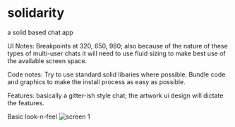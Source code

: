 # solidarity
a solid based chat app

UI Notes:
Breakpoints at 320, 650, 980;  also because of the nature of these types of multi-user chats it will need to use fluid sizing to make best use of the available screen space.

Code notes:
Try to use standard solid libaries where possible.
Bundle code and graphics to make the install process as easy as possible.

Features:
basically a gitter-ish style chat;  the artwork ui design will dictate the features.


Basic look-n-feel
![screen 1](https://github.com/Julian-Cole/solidarity/blob/master/look-n-feel/look-n-feel_19-04-2019%2013-26-24.png)
